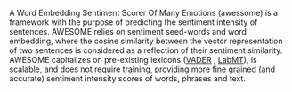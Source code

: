A Word Embedding Sentiment Scorer Of Many Emotions (awessome) is a framework with the purpose of predicting the sentiment intensity of sentences.
AWESOME relies on sentiment seed-words and word embedding, where the cosine similarity between the vector representation of two sentences is considered as a reflection of their sentiment similarity. 
AWESOME capitalizes on pre-existing lexicons ([VADER](https://github.com/cjhutto/vaderSentiment) , [LabMT](https://trinker.github.io/qdapDictionaries/labMT.html)), is scalable, and does not require training, providing more fine grained (and accurate) sentiment intensity scores of words, phrases and text.
